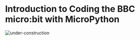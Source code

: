 # Introduction to Coding the BBC micro:bit with MicroPython
![under-construction](assets/under-construction.png)
